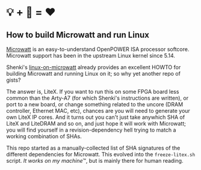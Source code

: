# &#x1f4a1; + &#x1f427; = :heart:

## How to build Microwatt and run Linux

[Microwatt](https://github.com/antonblanchard/microwatt) is an
easy-to-understand OpenPOWER ISA processor softcore.
Microwatt support has been in the upstream Linux kernel since 5.14.

Shenki's [linux-on-microwatt](https://github.com/shenki/linux-on-microwatt)
already provides an excellent HOWTO for building Microwatt and running
Linux on it; so why yet another repo of gists?

The answer is, LiteX.  If you want to run this on some FPGA board less
common than the Arty-A7 (for which Shenki's instructions are written),
or port to a new board, or change something related to the uncore
(DRAM controller, Ethernet MAC, etc),
chances are you will need to generate your own LiteX IP cores.
And it turns out you can't just take anywhich SHA of LiteX and LiteDRAM
and so on, and just hope it will work with Microwatt; you will find yourself
in a revision-dependency hell trying to match a working combination of SHAs.

This repo started as a manually-collected list of SHA signatures of the
different dependencies for Microwatt. This evolved into the `freeze-litex.sh`
script.
*It works on my machine*&#8482;,
but is mainly there for human reading.

